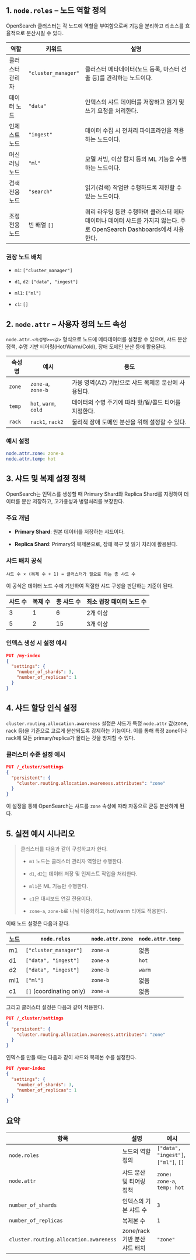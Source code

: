 ## 1. `node.roles` – 노드 역할 정의

OpenSearch 클러스터는 각 노드에 역할을 부여함으로써 기능을 분리하고 리소스를 효율적으로 분산시킬 수 있다.

| 역할       | 키워드                 | 설명                                                                           |
| -------- | ------------------- | ---------------------------------------------------------------------------- |
| 클러스터 관리자 | `"cluster_manager"` | 클러스터 메타데이터(노드 등록, 마스터 선출 등)를 관리하는 노드이다.                                      |
| 데이터 노드   | `"data"`            | 인덱스의 샤드 데이터를 저장하고 읽기 및 쓰기 요청을 처리한다.                                          |
| 인제스트 노드  | `"ingest"`          | 데이터 수집 시 전처리 파이프라인을 적용하는 노드이다.                                               |
| 머신러닝 노드  | `"ml"`              | 모델 서빙, 이상 탐지 등의 ML 기능을 수행하는 노드이다.                                            |
| 검색 전용 노드 | `"search"`          | 읽기(검색) 작업만 수행하도록 제한할 수 있는 노드이다.                                              |
| 조정 전용 노드 | 빈 배열 `[]`           | 쿼리 라우팅 등만 수행하며 클러스터 메타데이터나 데이터 샤드를 가지지 않는다. 주로 OpenSearch Dashboards에서 사용한다. |

### 권장 노드 배치

- `m1`: `["cluster_manager"]`
    
- `d1`, `d2`: `["data", "ingest"]`
    
- `ml1`: `["ml"]`
    
- `c1`: `[]`


## 2. `node.attr` – 사용자 정의 노드 속성

`node.attr.<속성명>=<값>` 형식으로 노드에 메타데이터를 설정할 수 있으며, 샤드 분산 정책, 수명 기반 티어링(Hot/Warm/Cold), 장애 도메인 분산 등에 활용된다.

|속성명|예시|용도|
|---|---|---|
|`zone`|`zone-a`, `zone-b`|가용 영역(AZ) 기반으로 샤드 복제본 분산에 사용된다.|
|`temp`|`hot`, `warm`, `cold`|데이터의 수명 주기에 따라 핫/웜/콜드 티어를 지정한다.|
|`rack`|`rack1`, `rack2`|물리적 장애 도메인 분산을 위해 설정할 수 있다.|

### 예시 설정

```yaml
node.attr.zone: zone-a
node.attr.temp: hot
```


## 3. 샤드 및 복제 설정 정책

OpenSearch는 인덱스를 생성할 때 Primary Shard와 Replica Shard를 지정하여 데이터를 분산 저장하고, 고가용성과 병렬처리를 보장한다.

### 주요 개념

- **Primary Shard**: 원본 데이터를 저장하는 샤드이다.
    
- **Replica Shard**: Primary의 복제본으로, 장애 복구 및 읽기 처리에 활용된다.

### 샤드 배치 공식

```
샤드 수 × (복제 수 + 1) = 클러스터가 필요로 하는 총 샤드 수
```

이 공식은 데이터 노드 수에 기반하여 적절한 샤드 구성을 판단하는 기준이 된다.

|샤드 수|복제 수|총 샤드 수|최소 권장 데이터 노드 수|
|---|---|---|---|
|3|1|6|2개 이상|
|5|2|15|3개 이상|

### 인덱스 생성 시 설정 예시

```json
PUT /my-index
{
  "settings": {
    "number_of_shards": 3,
    "number_of_replicas": 1
  }
}
```


## 4. 샤드 할당 인식 설정

`cluster.routing.allocation.awareness` 설정은 샤드가 특정 `node.attr` 값(zone, rack 등)을 기준으로 고르게 분산되도록 강제하는 기능이다. 이를 통해 특정 zone이나 rack에 모든 primary/replica가 몰리는 것을 방지할 수 있다.

### 클러스터 수준 설정 예시

```json
PUT /_cluster/settings
{
  "persistent": {
    "cluster.routing.allocation.awareness.attributes": "zone"
  }
}
```

이 설정을 통해 OpenSearch는 샤드를 `zone` 속성에 따라 자동으로 균등 분산하게 된다.


## 5. 실전 예시 시나리오

> 클러스터를 다음과 같이 구성하고자 한다.
> 
> - `m1` 노드는 클러스터 관리자 역할만 수행한다.
>     
> - `d1`, `d2`는 데이터 저장 및 인제스트 작업을 처리한다.
>     
> - `ml1`은 ML 기능만 수행한다.
>     
> - `c1`은 대시보드 연결 전용이다.
>     
> - `zone-a`, `zone-b`로 나눠 이중화하고, hot/warm 티어도 적용한다.
>     

이때 노드 설정은 다음과 같다.

|노드|`node.roles`|`node.attr.zone`|`node.attr.temp`|
|---|---|---|---|
|m1|`["cluster_manager"]`|`zone-a`|없음|
|d1|`["data", "ingest"]`|`zone-a`|`hot`|
|d2|`["data", "ingest"]`|`zone-b`|`warm`|
|ml1|`["ml"]`|`zone-b`|없음|
|c1|`[]` (coordinating only)|`zone-a`|없음|

그리고 클러스터 설정은 다음과 같이 적용한다.

```json
PUT /_cluster/settings
{
  "persistent": {
    "cluster.routing.allocation.awareness.attributes": "zone"
  }
}
```

인덱스를 만들 때는 다음과 같이 샤드와 복제본 수를 설정한다.

```json
PUT /your-index
{
  "settings": {
    "number_of_shards": 3,
    "number_of_replicas": 1
  }
}
```


## 요약

|항목|설명|예시|
|---|---|---|
|`node.roles`|노드의 역할 정의|`["data", "ingest"]`, `["ml"]`, `[]`|
|`node.attr`|샤드 분산 및 티어링 정책|`zone: zone-a`, `temp: hot`|
|`number_of_shards`|인덱스의 기본 샤드 수|`3`|
|`number_of_replicas`|복제본 수|`1`|
|`cluster.routing.allocation.awareness`|zone/rack 기반 분산 샤드 배치|`"zone"`|
